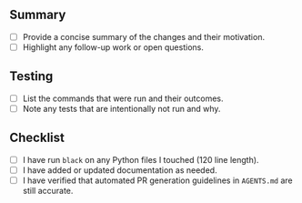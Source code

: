 ## Summary
- [ ] Provide a concise summary of the changes and their motivation.
- [ ] Highlight any follow-up work or open questions.

## Testing
- [ ] List the commands that were run and their outcomes.
- [ ] Note any tests that are intentionally not run and why.

## Checklist
- [ ] I have run `black` on any Python files I touched (120 line length).
- [ ] I have added or updated documentation as needed.
- [ ] I have verified that automated PR generation guidelines in `AGENTS.md` are still accurate.
